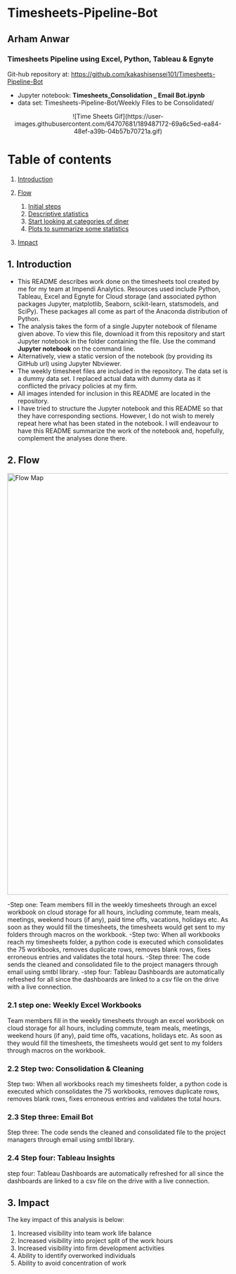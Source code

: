 # Timesheets-Pipeline-Bot
## Arham Anwar

### Timesheets Pipeline using Excel, Python, Tableau & Egnyte

Git-hub repository at:
https://github.com/kakashisensei101/Timesheets-Pipeline-Bot

- Jupyter notebook: **Timesheets_Consolidation _ Email Bot.ipynb**
- data set: Timesheets-Pipeline-Bot/Weekly Files to be Consolidated/

<p align="center">
![Time Sheets Gif](https://user-images.githubusercontent.com/64707681/189487172-69a6c5ed-ea84-48ef-a39b-04b57b70721a.gif)
</p>

# Table of contents
1. [Introduction](#introduction)

2. [Flow](#section2)
    1. [Initial steps](#sec2p1)
    2. [Descriptive statistics](#sec2p2)
    3. [Start looking at categories of diner](#sec2p3)
    4. [Plots to summarize some statistics](#sec2p4)
     
3. [Impact](#conclusion)



## 1. Introduction <a name="introduction"></a>
- This README describes work done on the timesheets tool created by me for my team at Impendi Analytics. Resources used include Python, Tableau, Excel and Egnyte for Cloud storage (and associated python packages Jupyter, matplotlib, Seaborn, scikit-learn, statsmodels, and SciPy). These packages all come as part of the Anaconda distribution of Python.
- The analysis takes the form of a single Jupyter notebook of filename given above. To view this file, download it from this repository and start Jupyter notebook in the folder containing the file. Use the command **Jupyter notebook** on the command line. 
- Alternatively, view a static version of the notebook (by providing its GitHub url) using Jupyter Nbviewer. 
- The weekly timesheet files are included in the repository. The data set is a dummy data set. I replaced actual data with dummy data as it conflicted the privacy policies at my firm.
- All images intended for inclusion in this README are located in the repository.
- I have tried to structure the Jupyter notebook and this README so that they have corresponding sections. However, I do not wish to merely repeat here what has been stated in the notebook. I will endeavour to have this README summarize the work of the notebook and, hopefully, complement the analyses done there.

##  2. Flow <a name="section2"></a>

<img width="960" alt="Flow Map" src="https://user-images.githubusercontent.com/64707681/189486763-12012d50-e301-489f-806a-fad11521673c.PNG">

-Step one: Team members fill in the weekly timesheets through an excel workbook on cloud storage for all hours, including commute, team meals, meetings, weekend hours (if any), paid time offs, vacations, holidays etc. As soon as they would fill the timesheets, the timesheets would get sent to my folders through macros on the workbook.
-Step two: When all workbooks reach my timesheets folder, a python code is executed which consolidates the 75 workbooks, removes duplicate rows, removes blank rows, fixes erroneous entries and validates the total hours.
-Step three: The code sends the cleaned and consolidated file to the project managers through email using smtbl library.
-step four: Tableau Dashboards are automatically refreshed for all since the dashboards are linked to a csv file on the drive with a live connection.

### 2.1 step one: Weekly Excel Workbooks <a name="sec2p1"></a>
Team members fill in the weekly timesheets through an excel workbook on cloud storage for all hours, including commute, team meals, meetings, weekend hours (if any), paid time offs, vacations, holidays etc. As soon as they would fill the timesheets, the timesheets would get sent to my folders through macros on the workbook.

### 2.2 Step two: Consolidation & Cleaning <a name="sec2p2"></a>
Step two: When all workbooks reach my timesheets folder, a python code is executed which consolidates the 75 workbooks, removes duplicate rows, removes blank rows, fixes erroneous entries and validates the total hours.


### 2.3 Step three: Email Bot <a name="sec2p3"></a>
Step three: The code sends the cleaned and consolidated file to the project managers through email using smtbl library.

### 2.4 Step four: Tableau Insights <a name="sec2p4"></a>
step four: Tableau Dashboards are automatically refreshed for all since the dashboards are linked to a csv file on the drive with a live connection.

## 3. Impact <a name="conclusion"></a>
The key impact of this analysis is below:
1. Increased visibility into team work life balance
2. Increased visibility into project split of the work hours
3. Increased visibility into firm development activities
4. Ability to identify overworked individuals
5. Ability to avoid concentration of work
